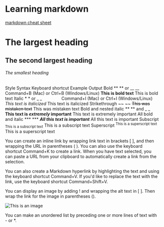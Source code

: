 # Learning markdown

[markdown cheat sheet](https://docs.github.com/en/get-started/writing-on-github/getting-started-with-writing-and-formatting-on-github/basic-writing-and-formatting-syntax)

# The largest heading
## The second largest heading
###### The smallest heading

Style                   Syntax	          Keyboard shortcut	                                    Example	Output
Bold	                  ** ** or __ __	  Command+B (Mac) or Ctrl+B (Windows/Linux)	            **This is bold text**	This is bold text
Italic	                * * or _ _     	  Command+I (Mac) or Ctrl+I (Windows/Linux)	            *This text is italicized*	This text is italicized
Strikethrough         	~~ ~~		          ~~This was mistaken text~~	                           This was mistaken text
Bold and nested italic	** **  and _ _		**This text is _extremely_ important**	               This text is extremely important
All bold and italic	    *** ***		        ***All this text is important***	                     All this text is important
Subscript	              <sub> </sub>		  <sub>This is a subscript text</sub>	                   This is a subscript text
Superscript           	<sup> </sup>		  <sup>This is a superscript text</sup>	                 This is a superscript text

You can create an inline link by wrapping link text in brackets [ ], and then wrapping the URL in parentheses ( ). You can also use the keyboard shortcut Command+K to create a link. When you have text selected, you can paste a URL from your clipboard to automatically create a link from the selection.

You can also create a Markdown hyperlink by highlighting the text and using the keyboard shortcut Command+V. If you'd like to replace the text with the link, use the keyboard shortcut Command+Shift+V.

You can display an image by adding ! and wrapping the alt text in [ ]. Then wrap the link for the image in parentheses ().

![This is an image](https://myoctocat.com/assets/images/base-octocat.svg)

You can make an unordered list by preceding one or more lines of text with - or *.

